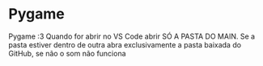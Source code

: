# Pygame
Pygame :3                                                                                     Quando for abrir no VS Code abrir SÓ A PASTA DO MAIN. Se a pasta estiver dentro de outra abra exclusivamente a pasta baixada do GitHub, se não o som não funciona
